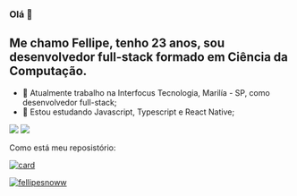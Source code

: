 ### Olá 👋

## Me chamo Fellipe, tenho 23 anos, sou desenvolvedor full-stack formado em Ciência da Computação.

- 🔭 Atualmente trabalho na Interfocus Tecnologia, Marilía - SP, como desenvolvedor full-stack;
- 🌱 Estou estudando Javascript, Typescript e React Native;

<p align="left">
  <a href="#" alt="Gmail">
  <img src="https://img.shields.io/badge/-Gmail-FF0000?style=flat-square&labelColor=FF0000&logo=gmail&logoColor=white&link=fellipe_emanoel@hotmail.com" /></a>

  <a href="#" alt="Linkedin">
  <img src="https://img.shields.io/badge/-Linkedin-0e76a8?style=flat-square&logo=Linkedin&logoColor=white&link=https://www.linkedin.com/in/fellipe-neves-b768b31a2/" /></a>
</p>  

Como está meu reposistório:

[![card](https://github-readme-stats.vercel.app/api?username=fellipesnoww&theme=tokyonight)](https://github.com/fellipesnoww/)

[![fellipesnoww](https://github-readme-stats.vercel.app/api/top-langs/?username=fellipesnoww&hide=html&layout=compact&theme=tokyonight)](https://github.com/fellipesnoww/)
